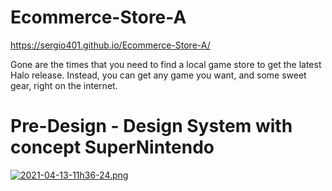 # Ecommerce-Store-A
https://sergio401.github.io/Ecommerce-Store-A/

Gone are the times that you need to find a local game store to get the latest Halo release. Instead, you can get any game you want, and some sweet gear, right on the internet.

# Pre-Design - Design System with concept SuperNintendo
[![2021-04-13-11h36-24.png](https://i.postimg.cc/HnRz0QWp/2021-04-13-11h36-24.png)](https://postimg.cc/30j2Y0D6)
